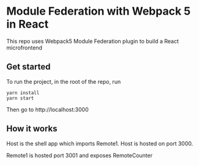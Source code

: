 # Module Federation with Webpack 5 in React

This repo uses Webpack5 Module Federation plugin to build a React microfrontend

## Get started

To run the project, in the root of the repo, run

```shell
yarn install
yarn start
```

Then go to http://localhost:3000

## How it works

Host is the shell app which imports Remote1. Host is hosted on port 3000.

Remote1 is hosted port 3001 and exposes RemoteCounter
